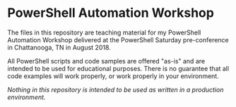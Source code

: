 # PowerShell Automation Workshop

The files in this repository are teaching material for my PowerShell Automation Workshop
delivered at the PowerShell Saturday pre-conference in Chattanooga, TN in August 2018.

All PowerShell scripts and code samples are offered "as-is" and are intended to be used for
educational purposes. There is no guarantee that all code examples will work properly, or work
properly in your environment.

_Nothing in this repository is intended to be used as written in a production environment._
